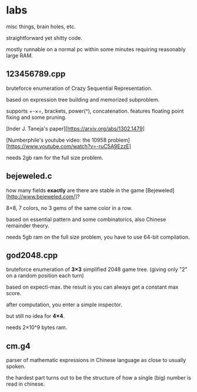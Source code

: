 # labs

misc things, brain holes, etc.

straightforward yet shitty code.

mostly runnable on a normal pc within some minutes requiring reasonably large RAM.

## 123456789.cpp

bruteforce enumeration of Crazy Sequential Representation.

based on expression tree building and memorized subproblem.

supports +-×÷, brackets, power(^), concatenation. features floating point fixing and some pruning.

[Inder J. Taneja's paper][https://arxiv.org/abs/1302.1479]

[Numberphile's youtube video: the 10958 problem][https://www.youtube.com/watch?v=-ruC5A9EzzE]

needs 2gb ram for the full size problem.

## bejeweled.c

how many fields **exactly** are there are stable in the game [Bejeweled][http://www.bejeweled.com/]?

8×8, 7 colors, no 3 gems of the same color in a row.

based on essential pattern and some combinatorics, also Chinese remainder theory.

needs 5gb ram on the full size problem, you have to use 64-bit compilation.

## god2048.cpp

bruteforce enumeration of **3×3** simplified 2048 game tree. (giving only "2" on a random position each turn)

based on expecti-max. the result is you can always get a constant max score.

after computation, you enter a simple inspector.

but still no idea for **4×4**.

needs 2×10^9 bytes ram.

## cm.g4

parser of mathematic expressions in Chinese language as close to usually spoken.

the hardest part turns out to be the structure of how a single (big) number is read in chinese.
